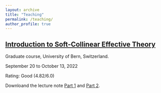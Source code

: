 ```yaml
---
layout: archive
title: "Teaching"
permalink: /teaching/
author_profile: true
---
```


[Introduction to Soft-Collinear Effective Theory](https://www.itp.unibe.ch/studies/graduate_program/old_courses/h22_introduction_to_soft_collinear_effective_theory/index_eng.html)
---
Graduate course, University of Bern, Switzerland.

September 20 to October 13, 2022

Rating: Good (4.82/6.0) 

Downloand the lecture note [Part 1](../assets/Lecture_note_SCET_1.pdf) and [Part 2](../assets/Lecture_note_SCET_2.pdf).
